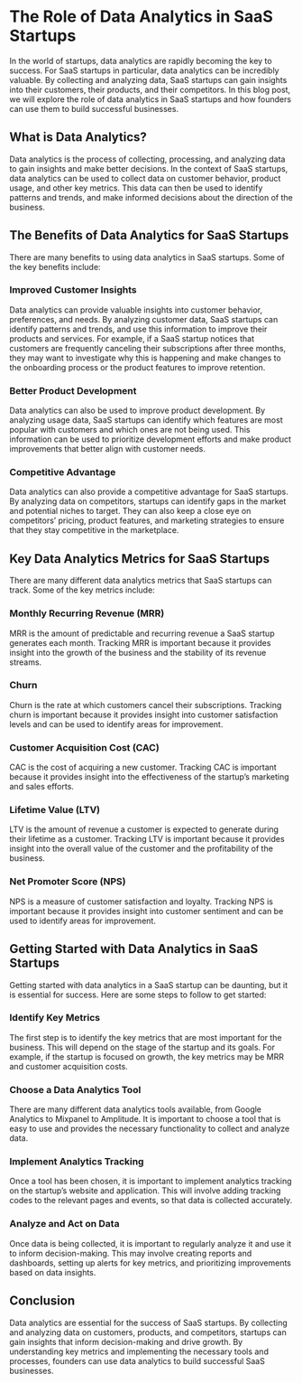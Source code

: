 # The Role of Data Analytics in SaaS Startups

In the world of startups, data analytics are rapidly becoming the key to success. For SaaS startups in particular, data analytics can be incredibly valuable. By collecting and analyzing data, SaaS startups can gain insights into their customers, their products, and their competitors. In this blog post, we will explore the role of data analytics in SaaS startups and how founders can use them to build successful businesses.

## What is Data Analytics?

Data analytics is the process of collecting, processing, and analyzing data to gain insights and make better decisions. In the context of SaaS startups, data analytics can be used to collect data on customer behavior, product usage, and other key metrics. This data can then be used to identify patterns and trends, and make informed decisions about the direction of the business.

## The Benefits of Data Analytics for SaaS Startups

There are many benefits to using data analytics in SaaS startups. Some of the key benefits include:

### Improved Customer Insights

Data analytics can provide valuable insights into customer behavior, preferences, and needs. By analyzing customer data, SaaS startups can identify patterns and trends, and use this information to improve their products and services. For example, if a SaaS startup notices that customers are frequently canceling their subscriptions after three months, they may want to investigate why this is happening and make changes to the onboarding process or the product features to improve retention.

### Better Product Development

Data analytics can also be used to improve product development. By analyzing usage data, SaaS startups can identify which features are most popular with customers and which ones are not being used. This information can be used to prioritize development efforts and make product improvements that better align with customer needs.

### Competitive Advantage

Data analytics can also provide a competitive advantage for SaaS startups. By analyzing data on competitors, startups can identify gaps in the market and potential niches to target. They can also keep a close eye on competitors’ pricing, product features, and marketing strategies to ensure that they stay competitive in the marketplace.

## Key Data Analytics Metrics for SaaS Startups

There are many different data analytics metrics that SaaS startups can track. Some of the key metrics include:

### Monthly Recurring Revenue (MRR)

MRR is the amount of predictable and recurring revenue a SaaS startup generates each month. Tracking MRR is important because it provides insight into the growth of the business and the stability of its revenue streams.

### Churn

Churn is the rate at which customers cancel their subscriptions. Tracking churn is important because it provides insight into customer satisfaction levels and can be used to identify areas for improvement.

### Customer Acquisition Cost (CAC)

CAC is the cost of acquiring a new customer. Tracking CAC is important because it provides insight into the effectiveness of the startup’s marketing and sales efforts.

### Lifetime Value (LTV)

LTV is the amount of revenue a customer is expected to generate during their lifetime as a customer. Tracking LTV is important because it provides insight into the overall value of the customer and the profitability of the business.

### Net Promoter Score (NPS)

NPS is a measure of customer satisfaction and loyalty. Tracking NPS is important because it provides insight into customer sentiment and can be used to identify areas for improvement.

## Getting Started with Data Analytics in SaaS Startups

Getting started with data analytics in a SaaS startup can be daunting, but it is essential for success. Here are some steps to follow to get started:

### Identify Key Metrics

The first step is to identify the key metrics that are most important for the business. This will depend on the stage of the startup and its goals. For example, if the startup is focused on growth, the key metrics may be MRR and customer acquisition costs.

### Choose a Data Analytics Tool

There are many different data analytics tools available, from Google Analytics to Mixpanel to Amplitude. It is important to choose a tool that is easy to use and provides the necessary functionality to collect and analyze data.

### Implement Analytics Tracking

Once a tool has been chosen, it is important to implement analytics tracking on the startup’s website and application. This will involve adding tracking codes to the relevant pages and events, so that data is collected accurately.

### Analyze and Act on Data

Once data is being collected, it is important to regularly analyze it and use it to inform decision-making. This may involve creating reports and dashboards, setting up alerts for key metrics, and prioritizing improvements based on data insights.

## Conclusion

Data analytics are essential for the success of SaaS startups. By collecting and analyzing data on customers, products, and competitors, startups can gain insights that inform decision-making and drive growth. By understanding key metrics and implementing the necessary tools and processes, founders can use data analytics to build successful SaaS businesses.